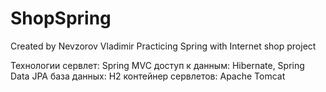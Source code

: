 # ShopSpring

Created by Nevzorov Vladimir
Practicing Spring with Internet shop project

Технологии
сервлет: Spring MVC
доступ к данным: Hibernate, Spring Data JPA
база данных: H2
контейнер сервлетов: Apache Tomcat
